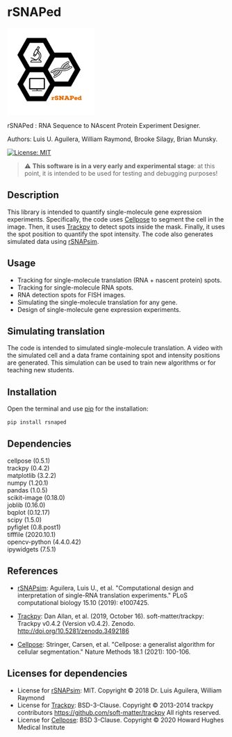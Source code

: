 # rSNAPed

<img src="./docs/images/logo/rSNAPed_Logo.png" width="200" />

rSNAPed : RNA Sequence to NAscent Protein Experiment Designer.

Authors: Luis U. Aguilera, William Raymond, Brooke Silagy, Brian Munsky.

[![License: MIT](https://img.shields.io/badge/License-MIT-yellow.svg)](https://opensource.org/licenses/MIT)

> :warning: **This software is in a very early and experimental stage**: at this point, it is intended to be used for testing and debugging purposes!

## Description

This library is intended to quantify single-molecule gene expression experiments. Specifically, the code uses [Cellpose](https://github.com/MouseLand/cellpose) to segment the cell in the image. Then, it uses [Trackpy](http://soft-matter.github.io/trackpy/dev/index.html) to detect spots inside the mask. Finally, it uses the spot position to quantify the spot intensity. The code also generates simulated data using [rSNAPsim](https://github.com/MunskyGroup/rSNAPsim).

## Usage

* Tracking for single-molecule translation (RNA + nascent protein) spots.
* Tracking for single-molecule RNA spots.
* RNA detection spots for FISH images.
* Simulating the single-molecule translation for any gene.
* Design of single-molecule gene expression experiments.

## Simulating translation

The code is intended to simulated single-molecule translation. A  video with the simulated cell and a data frame containing spot and intensity positions are generated. This simulation can be used to train new algorithms or for teaching new students.

## Installation

Open the terminal and use [pip](https://pip.pypa.io/en/stable/) for the installation:
```bash
pip install rsnaped
```
## Dependencies
cellpose (0.5.1) <br />
trackpy (0.4.2) <br />
matplotlib (3.2.2) <br />
numpy (1.20.1) <br />
pandas (1.0.5) <br />
scikit-image (0.18.0) <br />
joblib (0.16.0) <br />
bqplot (0.12.17) <br />
scipy (1.5.0) <br />
pyfiglet (0.8.post1) <br />
tifffile (2020.10.1) <br />
opencv-python (4.4.0.42) <br />
ipywidgets (7.5.1) <br />

## References

- [rSNAPsim](https://github.com/MunskyGroup/rSNAPsim):
 Aguilera, Luis U., et al. "Computational design and interpretation of single-RNA translation experiments." PLoS computational biology 15.10 (2019): e1007425.

- [Trackpy](http://soft-matter.github.io/trackpy/dev/index.html):
 Dan Allan, et al. (2019, October 16). soft-matter/trackpy: Trackpy v0.4.2 (Version v0.4.2). Zenodo. http://doi.org/10.5281/zenodo.3492186

- [Cellpose](https://github.com/MouseLand/cellpose):
 Stringer, Carsen, et al. "Cellpose: a generalist algorithm for cellular segmentation." Nature Methods 18.1 (2021): 100-106.

## Licenses for dependencies
- License for [rSNAPsim](https://github.com/MunskyGroup/rSNAPsim): MIT. Copyright © 2018 Dr. Luis Aguilera, William Raymond
- License for [Trackpy](http://soft-matter.github.io/trackpy/dev/index.html): BSD-3-Clause.
Copyright © 2013-2014 trackpy contributors
   https://github.com/soft-matter/trackpy
   All rights reserved.
- License for [Cellpose](https://github.com/MouseLand/cellpose): BSD 3-Clause.
Copyright © 2020 Howard Hughes Medical Institute
